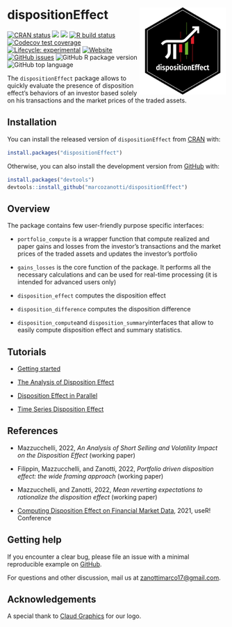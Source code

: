 
<!-- README.md is generated from README.Rmd. Please edit that file -->

# dispositionEffect <a href='https://marcozanotti.github.io/dispositionEffect/index.html'><img src="man/figures/logo.png" align="right" height="200"/></a>

<!-- badges: start -->

[![CRAN
status](https://www.r-pkg.org/badges/version/dispositionEffect)](https://CRAN.R-project.org/package=dispositionEffect)
![](https://cranlogs.r-pkg.org/badges/dispositionEffect?color=brightgreen)
![](https://cranlogs.r-pkg.org/badges/grand-total/dispositionEffect?color=brightgreen)
[![R build
status](https://github.com/marcozanotti/dispositionEffect/workflows/R-CMD-check/badge.svg)](https://github.com/marcozanotti/dispositionEffect/actions)
[![Codecov test
coverage](https://codecov.io/gh/marcozanotti/dispositionEffect/branch/main/graph/badge.svg)](https://app.codecov.io/gh/marcozanotti/dispositionEffect?branch=master)
[![Lifecycle:
experimental](https://img.shields.io/badge/lifecycle-experimental-orange.svg)](https://lifecycle.r-lib.org/articles/stages.html#experimental)
[![Website](https://img.shields.io/website?down_color=red&down_message=offline&up_color=green&up_message=online&url=https%3A%2F%2Fmarcozanotti.github.io%2FdispositionEffect%2F)](https://marcozanotti.github.io/dispositionEffect/index.html)
[![GitHub
issues](https://img.shields.io/github/issues/marcozanotti/dispositionEffect)](https://github.com/marcozanotti/dispositionEffect/issues)
![GitHub R package
version](https://img.shields.io/github/r-package/v/marcozanotti/dispositionEffect)
![GitHub top
language](https://img.shields.io/github/languages/top/marcozanotti/dispositionEffect)
<!-- badges: end -->

The `dispositionEffect` package allows to quickly evaluate the presence
of disposition effect’s behaviors of an investor based solely on his
transactions and the market prices of the traded assets.

## Installation

You can install the released version of `dispositionEffect` from
[CRAN](https://CRAN.R-project.org) with:

``` r
install.packages("dispositionEffect")
```

Otherwise, you can also install the development version from
[GitHub](https://github.com/) with:

``` r
install.packages("devtools")
devtools::install_github("marcozanotti/dispositionEffect")
```

## Overview

The package contains few user-friendly purpose specific interfaces:

-   `portfolio_compute` is a wrapper function that compute realized and
    paper gains and losses from the investor’s transactions and the
    market prices of the traded assets and updates the investor’s
    portfolio

-   `gains_losses` is the core function of the package. It performs all
    the necessary calculations and can be used for real-time processing
    (it is intended for advanced users only)

-   `disposition_effect` computes the disposition effect

-   `disposition_difference` computes the disposition difference

-   `disposition_compute`and `disposition_summary`interfaces that allow
    to easily compute disposition effect and summary statistics.

## Tutorials

-   [Getting
    started](https://marcozanotti.github.io/dispositionEffect/articles/getting-started.html)

-   [The Analysis of Disposition
    Effect](https://marcozanotti.github.io/dispositionEffect/articles/de-analysis.html)

-   [Disposition Effect in
    Parallel](https://marcozanotti.github.io/dispositionEffect/articles/de-parallel.html)

-   [Time Series Disposition
    Effect](https://marcozanotti.github.io/dispositionEffect/articles/de-timeseries.html)

## References

-   Mazzucchelli, 2022, *An Analysis of Short Selling and Volatility
    Impact on the Disposition Effect* (working paper)

-   Filippin, Mazzucchelli, and Zanotti, 2022, *Portfolio driven
    disposition effect: the wide framing approach* (working paper)

-   Mazzucchelli, and Zanotti, 2022, *Mean reverting expectations to
    rationalize the disposition effect* (working paper)

-   [Computing Disposition Effect on Financial Market
    Data](https://marcozanotti.github.io/dispostionEffect-useR2021/),
    2021, useR! Conference

## Getting help

If you encounter a clear bug, please file an issue with a minimal
reproducible example on
[GitHub](https://github.com/marcozanotti/dispositionEffect/issues).

For questions and other discussion, mail us at
<zanottimarco17@gmail.com>.

## Acknowledgements

A special thank to [Claud
Graphics](https://www.behance.net/claudiocec3c4f) for our logo.
